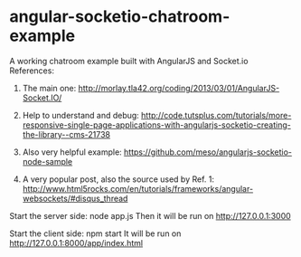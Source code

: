 angular-socketio-chatroom-example
=================================

A working chatroom example built with AngularJS and Socket.io
References: 

1. The main one: http://morlay.tla42.org/coding/2013/03/01/AngularJS-Socket.IO/

2. Help to understand and debug: http://code.tutsplus.com/tutorials/more-responsive-single-page-applications-with-angularjs-socketio-creating-the-library--cms-21738

3. Also very helpful example: https://github.com/meso/angularjs-socketio-node-sample

4. A very popular post, also the source used by Ref. 1: http://www.html5rocks.com/en/tutorials/frameworks/angular-websockets/#disqus_thread

Start the server side: node app.js
Then it will be run on http://127.0.0.1:3000

Start the client side: npm start
It will be run on http://127.0.0.1:8000/app/index.html
